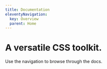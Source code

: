 ```yaml
---
title: Documentation
eleventyNavigation:
  key: Overview
  parent: Home
---
```


# A versatile CSS toolkit.

Use the navigation to browse through the docs.
